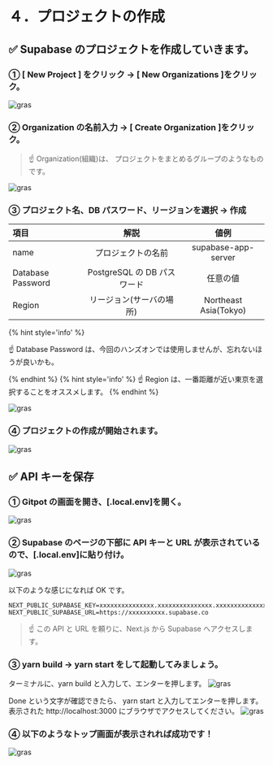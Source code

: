 # ４．プロジェクトの作成

## ✅ Supabase のプロジェクトを作成していきます。

### ① [ New Project ] をクリック → [ New Organizations ]をクリック。

![gras](010-supabase.png)

### ② Organization の名前入力 → [ Create Organization ]をクリック。

> ☝ Organization(組織)は、 プロジェクトをまとめるグループのようなものです。

![gras](020-supabase.png)

### ③ プロジェクト名、DB パスワード、リージョンを選択 → 作成

| 項目              |            解説             |         値例          |
| :---------------- | :-------------------------: | :-------------------: |
| name              |     プロジェクトの名前      |  supabase-app-server  |
| Database Password | PostgreSQL の DB パスワード |       任意の値        |
| Region            |  リージョン(サーバの場所)   | Northeast Asia(Tokyo) |

{% hint style='info' %}

☝ Database Password は、今回のハンズオンでは使用しませんが、忘れないほうが良いかも。

{% endhint %}
{% hint style='info' %}
☝ Region は、一番距離が近い東京を選択することをオススメします。
{% endhint %}

![gras](030-supabase.png)

### ④ プロジェクトの作成が開始されます。

![gras](040-supabase.png)

## ✅ API キーを保存

### ① Gitpot の画面を開き、[.local.env]を開く。

![gras](050-gitpod.png)

### ② Supabase のページの下部に API キーと URL が表示されているので、[.local.env]に貼り付け。

![gras](060-both.png)

以下のような感じになれば OK です。

```shell
NEXT_PUBLIC_SUPABASE_KEY=xxxxxxxxxxxxxxx.xxxxxxxxxxxxxxx.xxxxxxxxxxxxxx
NEXT_PUBLIC_SUPABASE_URL=https://xxxxxxxxxx.supabase.co
```

> ☝ この API と URL を頼りに、Next.js から Supabase へアクセスします。

### ③ yarn build → yarn start をして起動してみましょう。

ターミナルに、yarn build と入力して、エンターを押します。
![gras](070-gitpod.png)

Done という文字が確認できたら、 yarn start と入力してエンターを押します。  
表示された http://localhost:3000 にブラウザでアクセスしてください。
![gras](080-gitpod.png)

### ④ 以下のようなトップ画面が表示されれば成功です！

![gras](090-gitpod.png)

